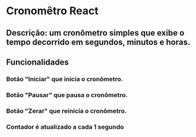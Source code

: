 # Cronomêtro React 

## Descrição: um cronômetro simples que exibe o tempo decorrido em segundos, minutos e horas.

## Funcionalidades 

### Botão "Iniciar" que inicia o cronômetro.

### Botão "Pausar" que pausa o cronômetro.

### Botão "Zerar" que reinicia o cronômetro.

### Contador é atualizado a cada 1 segundo 
